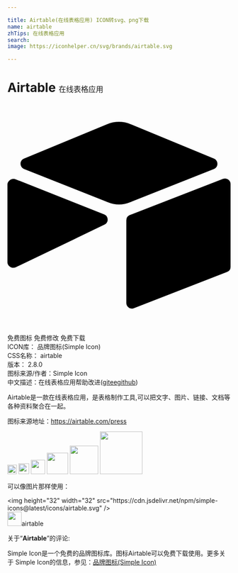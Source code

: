 ```yaml
---

title: Airtable(在线表格应用) ICON转svg、png下载
name: airtable
zhTips: 在线表格应用
search: 
image: https://iconhelper.cn/svg/brands/airtable.svg

---
```


# Airtable  <small style="font-size: 60%;font-weight: 100">在线表格应用</small>

<div id="svg" class="svg-wrap">
<svg role="img" xmlns="http://www.w3.org/2000/svg" viewBox="0 0 24 24"><title>Airtable icon</title><path d="M11.992 1.966c-.434 0-.87.086-1.28.257L1.779 5.917c-.503.208-.49.908.012 1.116l8.982 3.558a3.266 3.266 0 0 0 2.454 0l8.982-3.558c.503-.196.503-.908.012-1.116l-8.957-3.694a3.255 3.255 0 0 0-1.272-.257zM23.4 8.056a.589.589 0 0 0-.222.045l-10.012 3.877a.612.612 0 0 0-.38.564v8.896a.6.6 0 0 0 .821.552L23.62 18.1a.583.583 0 0 0 .38-.551V8.653a.6.6 0 0 0-.6-.596zM.676 8.095a.644.644 0 0 0-.48.19C.086 8.396 0 8.53 0 8.69v8.355c0 .442.515.737.908.54l6.27-3.006.307-.147 2.969-1.436c.466-.22.43-.908-.061-1.092L.883 8.138a.57.57 0 0 0-.207-.044z"/></svg>
</div>
<detail full-name='airtable'></detail>

<div class="detail-page">
<p>
<span><span class="badge-success badge">免费图标</span> <span class="badge-success badge">免费修改</span>  <span class="badge-success badge">免费下载</span> </span>
<br/>
<span>
ICON库：
<span class="badge-secondary badge">品牌图标(Simple Icon)</span> 
</span>
<br/>
<span>
CSS名称：
<span class="badge-secondary badge">airtable</span> 
</span>

<br/>
<span>
版本：
<span class="badge-secondary badge">2.8.0</span> 
</span>
<br/>
<span>图标来源/作者：<span class="badge-light badge">Simple Icon</span></span> 
<br/>
<span class="zh-detail">中文描述：<span class="badge-primary badge">在线表格应用</span><span class="help-link"><span>帮助改进</span>(<a href="https://gitee.com/liuwave/icon-helper/edit/master/json/brands/airtable.json" target="_blank" rel="noopener noreferrer">gitee</a><a href="https://github.com/liuwave/icon-helper/edit/master/json/brands/airtable.json" target="_blank" rel="noopener noreferrer">github</a></span>)</span><br/>
</p>
</div><div class="description description alert alert-light"><p>Airtable是一款在线表格应用，是表格制作工具,可以把文字、图片、链接、文档等各种资料聚合在一起。</p><p>图标来源地址：<a href="https://airtable.com/press" target="_blank" rel="noopener noreferrer">https://airtable.com/press</a></p></div>
<div class="alert alert-dark">
<img height="21" width="21" src="https://cdn.jsdelivr.net/npm/simple-icons@latest/icons/airtable.svg" />
<img height="24" width="24" src="https://cdn.jsdelivr.net/npm/simple-icons@latest/icons/airtable.svg" />
<img height="32" width="32" src="https://cdn.jsdelivr.net/npm/simple-icons@latest/icons/airtable.svg" />
<img height="48" width="48" src="https://cdn.jsdelivr.net/npm/simple-icons@latest/icons/airtable.svg" />
<img height="64" width="64" src="https://cdn.jsdelivr.net/npm/simple-icons@latest/icons/airtable.svg" />
<img height="96" width="96" src="https://cdn.jsdelivr.net/npm/simple-icons@latest/icons/airtable.svg" />

</div>
<div>
  <p>可以像图片那样使用：    
  </p>
  <div class="alert alert-primary" style="font-size: 14px">
    &lt;img height="32" width="32" src="https://cdn.jsdelivr.net/npm/simple-icons@latest/icons/airtable.svg" /&gt;
    <copy-btn content='<img height="32" width="32" src="https://cdn.jsdelivr.net/npm/simple-icons@latest/icons/airtable.svg" />'></copy-btn>
  </div>
  <div class="alert alert-secondary">
    <img height="32" width="32" src="https://cdn.jsdelivr.net/npm/simple-icons@latest/icons/airtable.svg" />airtable
    <copy-btn content="airtable" btn-title="复制图标名称"></copy-btn>
  </div>
</div>
<div class="icon-detail__container">
<p>关于“<b>Airtable</b>”的评论:</p>
</div>
<Vssue title="关于“Airtable”的评论" />
<div><p>Simple Icon是一个免费的品牌图标库。图标Airtable可以免费下载使用。更多关于  Simple Icon的信息，参见：<a target="_blank" href="https://iconhelper.cn/brands.html">品牌图标(Simple Icon)</a>
</p></div>
